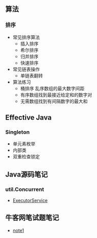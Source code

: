 ## 算法
### 排序
* 常见排序算法
  * 插入排序
  * 希尔排序
  * 归并排序
  * 快速排序
* 常见链表操作
  * 单链表翻转
* 算法练习
  * 桶排序 乱序数组的最大数字间距
  * 有序数组找到最接近给定和的数字对
  * 无需数组找到有间隔数字的最大和

## Effective Java
### Singleton
* 单元素枚举
* 内部类
* 双重检查锁定

## Java源码笔记
### util.Concurrent
* [ExecutorService](src/main/java/me/zarktao/sourcecode/util/concurrent/ExecutorService.md)

## 牛客网笔试题笔记
* [note1](src/main/java/me/zarktao/exercises/notes1.md)
